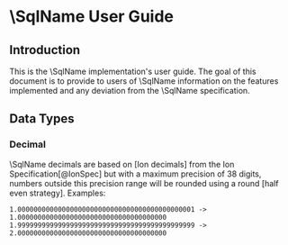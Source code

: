 
# \SqlName User Guide 

## Introduction 

This is the \SqlName implementation's user guide. The goal of this
document is to provide to users of \SqlName information on the features
implemented and any deviation from the \SqlName specification.



## Data Types

### Decimal

\SqlName decimals are based on [Ion decimals] from the Ion Specification[@IonSpec] but with a maximum precision of 38 
digits, numbers outside this precision range will be rounded using a round [half even strategy]. Examples: 

    1.00000000000000000000000000000000000000000001 -> 1.0000000000000000000000000000000000000
    1.99999999999999999999999999999999999999999999 -> 2.0000000000000000000000000000000000000 


